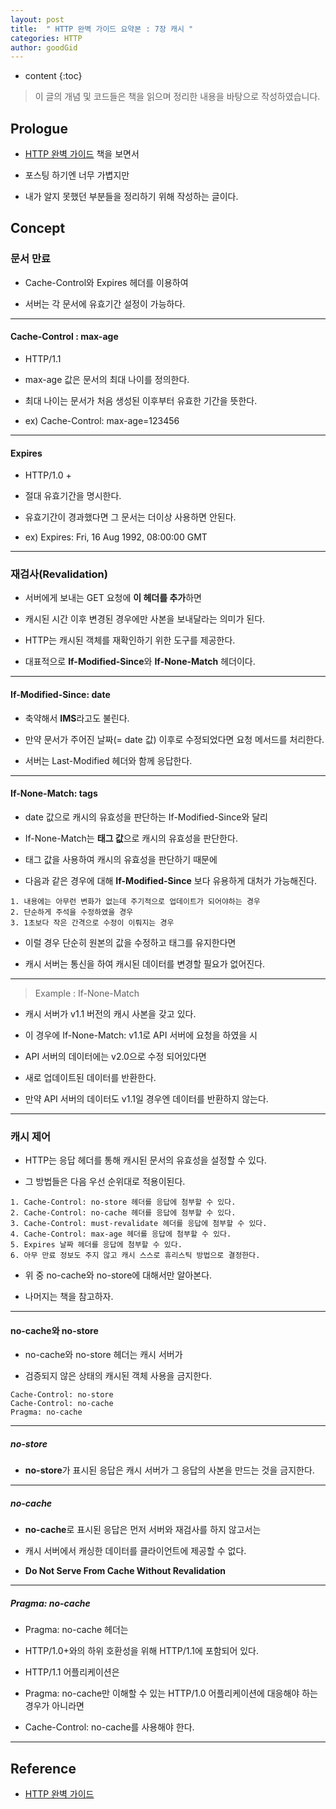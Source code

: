 ```yaml
---
layout: post
title:  " HTTP 완벽 가이드 요약본 : 7장 캐시 "
categories: HTTP
author: goodGid
---
```

* content
{:toc}

> 이 글의 개념 및 코드들은 책을 읽으며 정리한 내용을 바탕으로 작성하였습니다.

## Prologue

* [HTTP 완벽 가이드](https://book.naver.com/bookdb/book_detail.nhn?bid=8509980) 책을 보면서 

* 포스팅 하기엔 너무 가볍지만 

* 내가 알지 못했던 부분들을 정리하기 위해 작성하는 글이다.


## Concept


### 문서 만료

* Cache-Control와 Expires 헤더를 이용하여 

* 서버는 각 문서에 유효기간 설정이 가능하다.

---

#### Cache-Control : max-age

* HTTP/1.1

* max-age 값은 문서의 최대 나이를 정의한다.

* 최대 나이는 문서가 처음 생성된 이후부터 유효한 기간을 뜻한다.

* ex) Cache-Control: max-age=123456

---

#### Expires

* HTTP/1.0 +

* 절대 유효기간을 명시한다.

* 유효기간이 경과했다면 그 문서는 더이상 사용하면 안된다.

* ex) Expires: Fri, 16 Aug 1992, 08:00:00 GMT

---

### 재검사(Revalidation)

* 서버에게 보내는 GET 요청에 **이 헤더를 추가**하면 

* 캐시된 시간 이후 변경된 경우에만 사본을 보내달라는 의미가 된다.

* HTTP는 캐시된 객체를 재확인하기 위한 도구를 제공한다.

* 대표적으로 **If-Modified-Since**와 **If-None-Match** 헤더이다.

---

#### If-Modified-Since: date

* 축약해서 **IMS**라고도 불린다.

* 만약 문서가 주어진 날짜(= date 값) 이후로 수정되었다면 요청 메서드를 처리한다.

* 서버는 Last-Modified 헤더와 함께 응답한다.

---

#### If-None-Match: tags

* date 값으로 캐시의 유효성을 판단하는 If-Modified-Since와 달리

* If-None-Match는 **태그 값**으로 캐시의 유효성을 판단한다.

* 태그 값을 사용하여 캐시의 유효성을 판단하기 때문에

* 다음과 같은 경우에 대해 **If-Modified-Since** 보다 유용하게 대처가 가능해진다.

```
1. 내용에는 아무런 변화가 없는데 주기적으로 업데이트가 되어야하는 경우
2. 단순하게 주석을 수정하였을 경우
3. 1초보다 작은 간격으로 수정이 이뤄지는 경우
```

* 이럴 경우 단순히 원본의 값을 수정하고 태그를 유지한다면

* 캐시 서버는 통신을 하여 캐시된 데이터를 변경할 필요가 없어진다.

---

> Example : If-None-Match

* 캐시 서버가 v1.1 버전의 캐시 사본을 갖고 있다.

* 이 경우에 If-None-Match: v1.1로 API 서버에 요청을 하였을 시 

* API 서버의 데이터에는 v2.0으로 수정 되어있다면 

* 새로 업데이트된 데이터를 반환한다.

* 만약 API 서버의 데이터도 v1.1일 경우엔 데이터를 반환하지 않는다.

---


###  캐시 제어

* HTTP는 응답 헤더를 통해 캐시된 문서의 유효성을 설정할 수 있다.

* 그 방법들은 다음 우선 순위대로 적용이된다.

```
1. Cache-Control: no-store 헤더를 응답에 첨부할 수 있다.
2. Cache-Control: no-cache 헤더를 응답에 첨부할 수 있다.
3. Cache-Control: must-revalidate 헤더를 응답에 첨부할 수 있다.
4. Cache-Control: max-age 헤더를 응답에 첨부할 수 있다.
5. Expires 날짜 헤더를 응답에 첨부할 수 있다.
6. 아무 만료 정보도 주지 않고 캐시 스스로 휴리스틱 방법으로 결정한다.
```

* 위 중 no-cache와 no-store에 대해서만 알아본다.

* 나머지는 책을 참고하자.


---


#### no-cache와 no-store

* no-cache와 no-store 헤더는 캐시 서버가 

* 검증되지 않은 상태의 캐시된 객체 사용을 금지한다.

```
Cache-Control: no-store
Cache-Control: no-cache
Pragma: no-cache
```

---


##### no-store

* **no-store**가 표시된 응답은 캐시 서버가 그 응답의 사본을 만드는 것을 금지한다.

---

##### no-cache

* **no-cache**로 표시된 응답은 먼저 서버와 재검사를 하지 않고서는 

* 캐시 서버에서 캐싱한 데이터를 클라이언트에 제공할 수 없다.

* **Do Not Serve From Cache Without Revalidation** 

---

##### Pragma: no-cache

* Pragma: no-cache 헤더는 

* HTTP/1.0+와의 하위 호환성을 위해 HTTP/1.1에 포함되어 있다.

* HTTP/1.1 어플리케이션은 

* Pragma: no-cache만 이해할 수 있는 HTTP/1.0 어플리케이션에 대응해야 하는 경우가 아니라면

* Cache-Control: no-cache를 사용해야 한다.





---

## Reference

* [HTTP 완벽 가이드](https://book.naver.com/bookdb/book_detail.nhn?bid=8509980)
